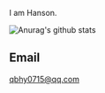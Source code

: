 I am Hanson.

![Anurag's github stats](https://github-readme-stats.vercel.app/api?username=qbhy&show_icons=true&title_color=fff&icon_color=79ff97&text_color=9f9f9f&bg_color=151515)

## Email

qbhy0715@qq.com


<!--
**Hanson/hanson** is a ✨ _special_ ✨ repository because its `README.md` (this file) appears on your GitHub profile.

Here are some ideas to get you started:

- 🔭 I’m currently working on ...
- 🌱 I’m currently learning ...
- 👯 I’m looking to collaborate on ...
- 🤔 I’m looking for help with ...
- 💬 Ask me about ...
- 📫 How to reach me: ...
- 😄 Pronouns: ...
- ⚡ Fun fact: ...
-->
